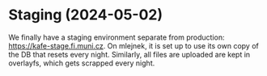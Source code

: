# Staging (2024-05-02)

We finally have a staging environment separate from production: https://kafe-stage.fi.muni.cz.
On mlejnek, it is set up to use its own copy of the DB that resets every night.
Similarly, all files are uploaded are kept in overlayfs, which gets scrapped every night.
